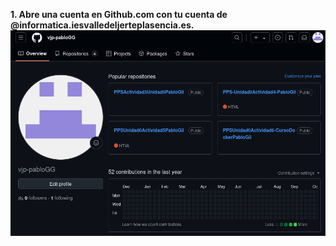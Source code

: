 __1. Abre una cuenta en Github.com con tu cuenta de @informatica.iesvalledeljerteplasencia.es.__
![](/imagenes/Cap5.png)
